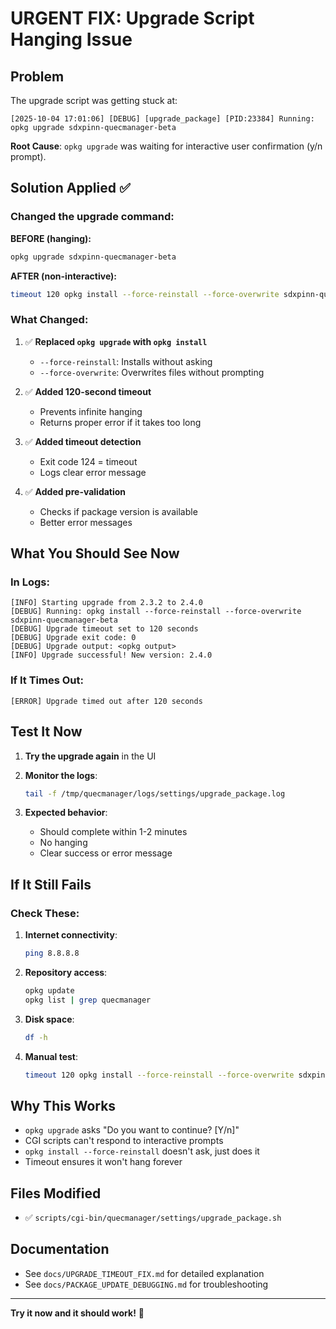 # URGENT FIX: Upgrade Script Hanging Issue

## Problem
The upgrade script was getting stuck at:
```
[2025-10-04 17:01:06] [DEBUG] [upgrade_package] [PID:23384] Running: opkg upgrade sdxpinn-quecmanager-beta
```

**Root Cause**: `opkg upgrade` was waiting for interactive user confirmation (y/n prompt).

## Solution Applied ✅

### Changed the upgrade command:

**BEFORE (hanging):**
```bash
opkg upgrade sdxpinn-quecmanager-beta
```

**AFTER (non-interactive):**
```bash
timeout 120 opkg install --force-reinstall --force-overwrite sdxpinn-quecmanager-beta
```

### What Changed:

1. ✅ **Replaced `opkg upgrade` with `opkg install`**
   - `--force-reinstall`: Installs without asking
   - `--force-overwrite`: Overwrites files without prompting

2. ✅ **Added 120-second timeout**
   - Prevents infinite hanging
   - Returns proper error if it takes too long

3. ✅ **Added timeout detection**
   - Exit code 124 = timeout
   - Logs clear error message

4. ✅ **Added pre-validation**
   - Checks if package version is available
   - Better error messages

## What You Should See Now

### In Logs:
```log
[INFO] Starting upgrade from 2.3.2 to 2.4.0
[DEBUG] Running: opkg install --force-reinstall --force-overwrite sdxpinn-quecmanager-beta
[DEBUG] Upgrade timeout set to 120 seconds
[DEBUG] Upgrade exit code: 0
[DEBUG] Upgrade output: <opkg output>
[INFO] Upgrade successful! New version: 2.4.0
```

### If It Times Out:
```log
[ERROR] Upgrade timed out after 120 seconds
```

## Test It Now

1. **Try the upgrade again** in the UI

2. **Monitor the logs**:
   ```bash
   tail -f /tmp/quecmanager/logs/settings/upgrade_package.log
   ```

3. **Expected behavior**:
   - Should complete within 1-2 minutes
   - No hanging
   - Clear success or error message

## If It Still Fails

### Check These:

1. **Internet connectivity**:
   ```bash
   ping 8.8.8.8
   ```

2. **Repository access**:
   ```bash
   opkg update
   opkg list | grep quecmanager
   ```

3. **Disk space**:
   ```bash
   df -h
   ```

4. **Manual test**:
   ```bash
   timeout 120 opkg install --force-reinstall --force-overwrite sdxpinn-quecmanager-beta
   ```

## Why This Works

- `opkg upgrade` asks "Do you want to continue? [Y/n]"
- CGI scripts can't respond to interactive prompts
- `opkg install --force-reinstall` doesn't ask, just does it
- Timeout ensures it won't hang forever

## Files Modified

- ✅ `scripts/cgi-bin/quecmanager/settings/upgrade_package.sh`

## Documentation

- See `docs/UPGRADE_TIMEOUT_FIX.md` for detailed explanation
- See `docs/PACKAGE_UPDATE_DEBUGGING.md` for troubleshooting

---

**Try it now and it should work!** 🎉
